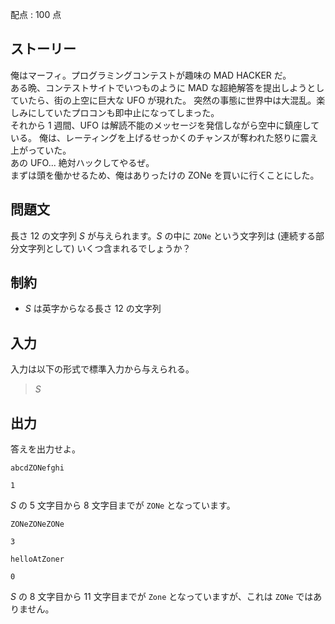 配点 : $100$ 点

## ストーリー

俺はマーフィ。プログラミングコンテストが趣味の MAD HACKER だ。<br>
ある晩、コンテストサイトでいつものように MAD な超絶解答を提出しようとしていたら、街の上空に巨大な UFO が現れた。
突然の事態に世界中は大混乱。楽しみにしていたプロコンも即中止になってしまった。<br>
それから 1 週間、UFO は解読不能のメッセージを発信しながら空中に鎮座している。
俺は、レーティングを上げるせっかくのチャンスが奪われた怒りに震え上がっていた。<br>
あの UFO... 絶対ハックしてやるぜ。<br>
まずは頭を働かせるため、俺はありったけの ZONe を買いに行くことにした。

## 問題文

長さ $12$ の文字列 $S$ が与えられます。$S$ の中に `ZONe` という文字列は (連続する部分文字列として) いくつ含まれるでしょうか？

## 制約

- $S$ は英字からなる長さ $12$ の文字列

## 入力

入力は以下の形式で標準入力から与えられる。

> $S$

## 出力

答えを出力せよ。

```input1
abcdZONefghi
```

```output1
1
```

$S$ の $5$ 文字目から $8$ 文字目までが `ZONe` となっています。

```input2
ZONeZONeZONe
```

```output2
3
```

```input3
helloAtZoner
```

```output3
0
```

$S$ の $8$ 文字目から $11$ 文字目までが `Zone` となっていますが、これは `ZONe` ではありません。